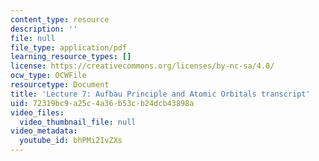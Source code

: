 ```yaml
---
content_type: resource
description: ''
file: null
file_type: application/pdf
learning_resource_types: []
license: https://creativecommons.org/licenses/by-nc-sa/4.0/
ocw_type: OCWFile
resourcetype: Document
title: 'Lecture 7: Aufbau Principle and Atomic Orbitals transcript'
uid: 72319bc9-a25c-4a36-b53c-b24dcb43898a
video_files:
  video_thumbnail_file: null
video_metadata:
  youtube_id: bhPMi2IvZXs
---
```

